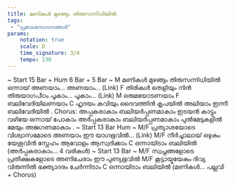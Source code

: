 ```yaml
---
title: മണികൾ മുഴങ്ങും തിരുസന്നിധിയിൽ
tags:
 - "പ്രവേശനഗാനങ്ങൾ"
params:
    notation: true
    scale: D
    time_signature: 3/4
    tempo: 130
---
```

~ Start 15 Bar + Hum 6 Bar + 5 Bar ~
M
മണികൾ മുഴങ്ങും തിരുസന്നിധിയിൽ
ഒന്നായ് അണയാം... അണയാം...
(Link)
F
തിരികൾ തെളിയും നിൻ
തിരുയാഗപീഠം പൂകാം... പൂകാം...
(Link)
M
ഒരുമയോടണയാം
F
ബലിവേദിയിലണയാം
C
ഹൃദയം കവിയും ദൈവത്തിൻ കൃപയിൽ
അലിയാം ഇന്നീ ബലിവേദിയിൽ
.
Chorus:
അപ്പകരാകാം ബലിയർപ്പണമാകാം
ഇടയൻ കാട്ടും വഴിയേ ഒന്നായ് പോകാം
അർപ്പകരാകാം ബലിയർപ്പണമാകാം
പുൽമേടുകളിൽ മേയും അജഗണമാകാം
.
~ Start 13 Bar Hum ~
M/F
പ്രത്യാശയോടെ വിശ്വാസമോടെ
അണയാം ഈ യാഗഭൂവിൽ...
(Link)
M/F
നീർച്ചാലായ് ഒഴുകും യേശുവിൻ സ്നേഹം
ആവോളം ആസ്വദിക്കാം
C
ഒന്നായിടാം ബലിയിൽ
(അർപ്പകരാകാം... 4 വരികൾ)
~ Start 13 Bar ~
M/F
സ്വപ്നങ്ങളോടെ പ്രതീക്ഷകളോടെ
അണിചേരാം ഈ പുണ്യഭൂവിൽ
M/F
കൂട്ടായ്മയേകും ദിവ്യ വിരുന്നിൽ
ഭക്ത്യാദരം ചേർന്നിടാം
C
ഒന്നായിടാം ബലിയിൽ
(മണികൾ... പല്ലവി + Chorus)
